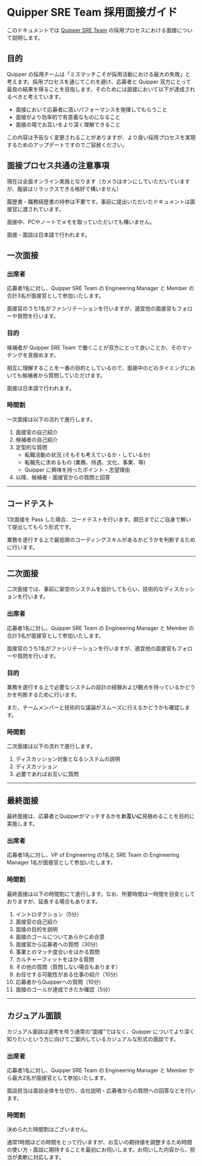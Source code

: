 # Quipper SRE Team 採用面接ガイド

このドキュメントでは [Quipper SRE Team](https://career.quipper.com/jp/jobs/sre/) の採用プロセスにおける面接について説明します。

## 目的

Quipper の採用チームは「ミスマッチこそが採用活動における最大の失敗」と考えます。採用プロセスを通じてこれを避け、応募者と Quipper 双方にとって最良の結果を得ることを目指します。そのためには面接において以下が達成されるべきと考えています。

- 面接において応募者に高いパフォーマンスを発揮してもらうこと
- 面接がより効率的で有意義なものになること
- 面接の場でお互いをより深く理解できること

この内容は予告なく変更されることがありますが、より良い採用プロセスを実現するためのアップデートですのでご容赦ください。

## 面接プロセス共通の注意事項

現在は全面オンライン実施となります（カメラはオンにしていただいていますが、服装はリラックスできる格好で構いません）

履歴書・職務経歴書の持参は不要です。事前に提出いただいたドキュメントは面接官に渡されています。

面接中、PCやノートでメモを取っていただいても構いません。

面接・面談は日本語で行われます。

## 一次面接

### 出席者

応募者1名に対し、Quipper SRE Team の Engineering Manager と Member の合計3名が面接官として参加いたします。

面接官のうち1名がファシリテーションを行いますが、適宜他の面接官もフォローや質問を行います。

### 目的

候補者が Quipper SRE Team で働くことが双方にとって良いことか、そのマッチングを見極めます。

相互に理解することを一番の目的としているので、面接中のどのタイミングにおいても候補者から質問していただけます。

面接は日本語で行われます。

### 時間割

一次面接は以下の流れで進行します。

1. 面接官の自己紹介
2. 候補者の自己紹介
3. 定型的な質問
    - 転職活動の状況 (そもそも考えているか・しているか)
    - 転職先に求めるもの (業務、待遇、文化、事業、等)
    - Quipper に興味を持ったポイント・志望理由
4. 以降、候補者・面接官からの質問と回答

---

## コードテスト

1次面接を Pass した場合、コードテストを行います。期日までにご自身で解いて提出してもらう形式です。

業務を遂行する上で最低限のコーディングスキルがあるかどうかを判断するために行います。

---

## 二次面接

二次面接では、事前に架空のシステムを設計してもらい、技術的なディスカッションを行います。

### 出席者

応募者1名に対し、Quipper SRE Team の Engineering Manager と Member の合計3名が面接官として参加いたします。

面接官のうち1名がファシリテーションを行いますが、適宜他の面接官もフォローや質問を行います。

### 目的

業務を遂行する上で必要なシステムの設計の経験および観点を持っているかどうかを判断するために行います。

また、チームメンバーと技術的な議論がスムーズに行えるかどうかも確認します。

### 時間割

二次面接は以下の流れで進行します。

1. ディスカッション対象となるシステムの説明
2. ディスカッション
3. 必要であればお互いに質問

---

## 最終面接

最終面接は、応募者とQuipperがマッチするかを**お互いに**見極めることを目的に実施します。

### 出席者

応募者1名に対し、VP of Engineering の1名と SRE Team の Engineering Manager 1名が面接官として参加いたします。

### 時間割

最終面接は以下の時間割にて進行します。なお、所要時間は一時間を目安としておりますが、延長する場合もあります。

1. イントロダクション（5分）
1. 面接官の自己紹介
1. 面接の目的を説明
1. 面接のゴールについてあらかじめ合意
1. 面接官から応募者への質問（30分）
1. 事業とのマッチ度合いをはかる質問
1. カルチャーフィットをはかる質問
1. その他の質問（質問しない場合もあります）
1. お任せする可能性がある仕事の紹介（10分）
1. 応募者からQuipperへの質問（10分）
1. 面接のゴールが達成できたか確認（5分）

---

## カジュアル面談

カジュアル面談は選考を伴う通常の“面接”ではなく、Quipper についてより深く知りたいという方に向けてご案内しているカジュアルな形式の面談です。

### 出席者

応募者1名に対し、Quipper SRE Team の Engineering Manager と Member から最大2名が面接官として参加いたします。

面談担当は面談全体を仕切り、会社説明・応募者からの質問への回答などを行います。

### 時間割

決められた時間割はございません。

通常1時間ほどの時間をとって行いますが、お互いの期待値を調整するため時間の使い方・面談に期待することを最初にお伺いします。お伺いした内容から、担当が柔軟に対応します。
